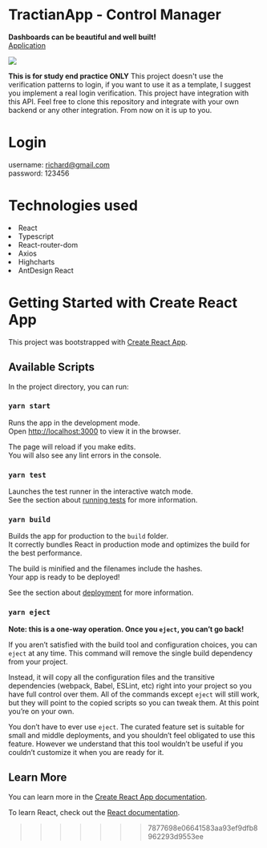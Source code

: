 
# TractianApp - Control Manager

  <strong>Dashboards can be beautiful and well built!</strong>
  <br/>
  <a href='https://tractian-app-adzkbxoww-tlcardoso.vercel.app/'>Application</a>
  <br/>
  
  <img src='https://c.tenor.com/7Xt1ZbSLcwoAAAAC/exploding-boom.gif'/>
  
  <strong>This is for study end practice ONLY</strong> This project doesn't use the verification patterns to login, if you want to use it as a template, I suggest you implement a real login verification. This project have integration with this API. Feel free to clone this repository and integrate with your own backend or any other integration. From now on it is up to you.
  
# Login
username: richard@gmail.com <br/>
password: 123456

# Technologies used
  <li>React</li>
  <li>Typescript</li>
  <li>React-router-dom</li>
  <li>Axios</li>
  <li>Highcharts</li>
  <li>AntDesign React</li>
  
# Getting Started with Create React App

This project was bootstrapped with [Create React App](https://github.com/facebook/create-react-app).

## Available Scripts

In the project directory, you can run:

### `yarn start`

Runs the app in the development mode.\
Open [http://localhost:3000](http://localhost:3000) to view it in the browser.

The page will reload if you make edits.\
You will also see any lint errors in the console.

### `yarn test`

Launches the test runner in the interactive watch mode.\
See the section about [running tests](https://facebook.github.io/create-react-app/docs/running-tests) for more information.

### `yarn build`

Builds the app for production to the `build` folder.\
It correctly bundles React in production mode and optimizes the build for the best performance.

The build is minified and the filenames include the hashes.\
Your app is ready to be deployed!

See the section about [deployment](https://facebook.github.io/create-react-app/docs/deployment) for more information.

### `yarn eject`

**Note: this is a one-way operation. Once you `eject`, you can’t go back!**

If you aren’t satisfied with the build tool and configuration choices, you can `eject` at any time. This command will remove the single build dependency from your project.

Instead, it will copy all the configuration files and the transitive dependencies (webpack, Babel, ESLint, etc) right into your project so you have full control over them. All of the commands except `eject` will still work, but they will point to the copied scripts so you can tweak them. At this point you’re on your own.

You don’t have to ever use `eject`. The curated feature set is suitable for small and middle deployments, and you shouldn’t feel obligated to use this feature. However we understand that this tool wouldn’t be useful if you couldn’t customize it when you are ready for it.

## Learn More

You can learn more in the [Create React App documentation](https://facebook.github.io/create-react-app/docs/getting-started).

To learn React, check out the [React documentation](https://reactjs.org/).
>>>>>>> 7877698e06641583aa93ef9dfb8962293d9553ee

